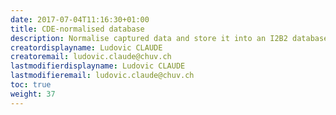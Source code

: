 ```yaml
---
date: 2017-07-04T11:16:30+01:00
title: CDE-normalised database
description: Normalise captured data and store it into an I2B2 database
creatordisplayname: Ludovic CLAUDE
creatoremail: ludovic.claude@chuv.ch
lastmodifierdisplayname: Ludovic CLAUDE
lastmodifieremail: ludovic.claude@chuv.ch
toc: true
weight: 37
---
```

